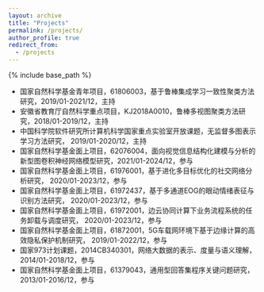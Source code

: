 ```yaml
---
layout: archive
title: "Projects"
permalink: /projects/
author_profile: true
redirect_from:
  - /projects
---
```


{% include base_path %}

*  国家自然科学基金青年项目，61806003，基于鲁棒集成学习一致性聚类方法研究，2019/01-2021/12，主持
*  安徽省教育厅自然科学重点项目，KJ2018A0010，鲁棒多视图聚类方法研究，2018/01-2019/12，主持
*  中国科学院软件研究所计算机科学国家重点实验室开放课题，无监督多图表示学习方法研究， 2019/01-2020/12，主持
*  国家自然科学基金面上项目，62076004，面向视觉信息结构化建模与分析的新型图卷积神经网络模型研究，2021/01-2024/12，参与
*  国家自然科学基金面上项目，61976001，基于进化多目标优化的社交网络分析研究， 2020/01-2023/12，参与
*  国家自然科学基金面上项目，61972437，基于多通道EOG的眼动情绪表征与识别方法研究， 2020/01-2023/12，参与
*  国家自然科学基金面上项目，61972001，边云协同计算下业务流程系统的任务卸载与调度研究， 2020/01-2023/12，参与
*  国家自然科学基金面上项目，61872001，5G车载网环境下基于边缘计算的高效隐私保护机制研究， 2019/01-2022/12，参与
*  国家973计划课题，2014CB340301，网络大数据的表示、度量与语义理解，2014/01-2018/12，参与
*  国家自然科学基金面上项目，61379043，通用型回答集程序关键问题研究，2013/01-2016/12，参与



